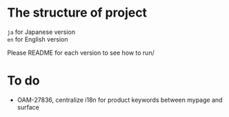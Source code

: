 # The structure of project
`ja` for Japanese version\
`en` for English version

Please README for each version to see how to run/

# To do
- OAM-27836, centralize i18n for product keywords between mypage and surface